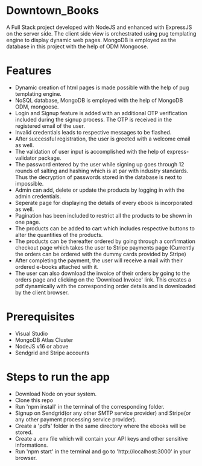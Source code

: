 # Downtown_Books
A Full Stack project developed with NodeJS and enhanced with ExpressJS on the server side. The client side view is orchestrated using pug templating engine to display dynamic web pages. MongoDB is employed as the database in this project with the help of ODM Mongoose.

# Features

  - Dynamic creation of html pages is made possible with the help of pug templating engine.
  - NoSQL database, MongoDB is employed with the help of MongoDB ODM, mongoose.
  - Login and Signup feature is added with an additional OTP verification included during the signup process. The OTP is received in the registered email of the user.
  - Invalid credentials leads to respective messages to be flashed.
  - After successful registration, the user is greeted with a welcome email as well.
  - The validation of user input is accomplished with the help of express-validator package.
  - The password entered by the user while signing up goes through 12 rounds of salting and hashing which is at par with industry standards. Thus the decryption of passwords stored in the database is next to impossible.
  - Admin can add, delete or update the products by logging in with the admin credentials.
  - Seperate page for displaying the details of every ebook is incorporated as well.
  - Pagination has been included to restrict all the products to be shown in one page.
  - The products can be added to cart which includes respective buttons to alter the quantities of the products.
  - The products can be thereafter ordered by going through a confirmation checkout page which takes the user to Stripe payments page (Currently the orders can be ordered with the dummy cards provided by Stripe)
  - After completing the payment, the user will receive a mail with their ordered e-books attached with it.
  - The user can also download the invoice of their orders by going to the orders page and clicking on the 'Download Invoice' link. This creates a pdf dynamically with the corresponding order details and is downloaded by the client browser.

# Prerequisites

  - Visual Studio
  - MongoDB Atlas Cluster
  - NodeJS v16 or above
  - Sendgrid and Stripe accounts

# Steps to run the app

  - Download Node on your system.
  - Clone this repo
  - Run 'npm install' in the terminal of the corresponding folder.
  - Signup on Sendgrid(or any other SMTP service provider) and Stripe(or any other payment processing service provider).
  - Create a 'pdfs' folder in the same directory where the ebooks will be stored.
  - Create a .env file which will contain your API keys and other sensitive informations.
  - Run 'npm start' in the terminal and go to 'http://localhost:3000' in your browser.
